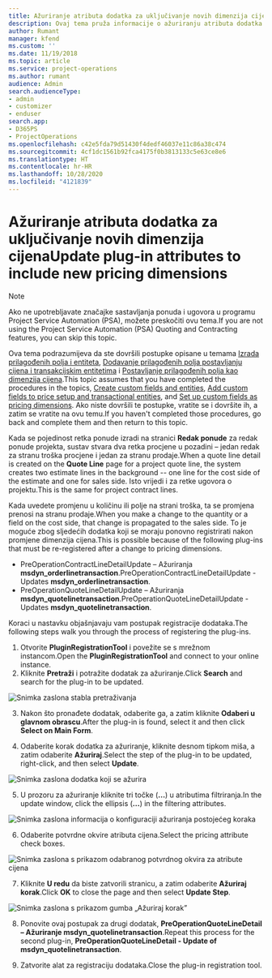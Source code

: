 ```yaml
---
title: Ažuriranje atributa dodatka za uključivanje novih dimenzija cijena
description: Ovaj tema pruža informacije o ažuriranju atributa dodatka za dimenzije cijena.
author: Rumant
manager: kfend
ms.custom: ''
ms.date: 11/19/2018
ms.topic: article
ms.service: project-operations
ms.author: rumant
audience: Admin
search.audienceType:
- admin
- customizer
- enduser
search.app:
- D365PS
- ProjectOperations
ms.openlocfilehash: c42e5fda79d51430f4dedf46037e11c86a38c474
ms.sourcegitcommit: 4cf1dc1561b92fca4175f0b3813133c5e63ce8e6
ms.translationtype: HT
ms.contentlocale: hr-HR
ms.lasthandoff: 10/28/2020
ms.locfileid: "4121839"
---
```

# <a name="update-plug-in-attributes-to-include-new-pricing-dimensions"></a><span data-ttu-id="92043-103">Ažuriranje atributa dodatka za uključivanje novih dimenzija cijena</span><span class="sxs-lookup"><span data-stu-id="92043-103">Update plug-in attributes to include new pricing dimensions</span></span>

> [!NOTE]
> <span data-ttu-id="92043-104">Ako ne upotrebljavate značajke sastavljanja ponuda i ugovora u programu Project Service Automation (PSA), možete preskočiti ovu tema.</span><span class="sxs-lookup"><span data-stu-id="92043-104">If you are not using the Project Service Automation (PSA) Quoting and Contracting features, you can skip this topic.</span></span>

<span data-ttu-id="92043-105">Ova tema podrazumijeva da ste dovršili postupke opisane u temama [Izrada prilagođenih polja i entiteta](create-custom-fields-entities.md), [Dodavanje prilagođenih polja postavljanju cijena i transakcijskim entitetima](field-references.md) i [Postavljanje prilagođenih polja kao dimenzija cijena](set-up-pricing-dimensions.md).</span><span class="sxs-lookup"><span data-stu-id="92043-105">This topic assumes that you have completed the procedures in the topics, [Create custom fields and entities](create-custom-fields-entities.md), [Add custom fields to price setup and transactional entities](field-references.md), and [Set up custom fields as pricing dimensions](set-up-pricing-dimensions.md).</span></span> <span data-ttu-id="92043-106">Ako niste dovršili te postupke, vratite se i dovršite ih, a zatim se vratite na ovu temu.</span><span class="sxs-lookup"><span data-stu-id="92043-106">If you haven't completed those procedures, go back and complete them and then return to this topic.</span></span>

<span data-ttu-id="92043-107">Kada se pojedinost retka ponude izradi na stranici **Redak ponude** za redak ponude projekta, sustav stvara dva retka procjene u pozadini – jedan redak za stranu troška procjene i jedan za stranu prodaje.</span><span class="sxs-lookup"><span data-stu-id="92043-107">When a quote line detail is created on the **Quote Line** page for a project quote line, the system creates two estimate lines in the background -- one line for the cost side of the estimate and one for sales side.</span></span> <span data-ttu-id="92043-108">Isto vrijedi i za retke ugovora o projektu.</span><span class="sxs-lookup"><span data-stu-id="92043-108">This is the same  for project contract lines.</span></span>

<span data-ttu-id="92043-109">Kada uvedete promjenu u količinu ili polje na strani troška, ta se promjena prenosi na stranu prodaje.</span><span class="sxs-lookup"><span data-stu-id="92043-109">When you make a change to the quantity or a field on the cost side, that change is propagated to the sales side.</span></span> <span data-ttu-id="92043-110">To je moguće zbog sljedećih dodatka koji se moraju ponovno registrirati nakon promjene dimenzija cijena.</span><span class="sxs-lookup"><span data-stu-id="92043-110">This is possible because of the following plug-ins that must be re-registered after a change to pricing dimensions.</span></span>

- <span data-ttu-id="92043-111">PreOperationContractLineDetailUpdate – Ažuriranja **msdyn_orderlinetransaction**.</span><span class="sxs-lookup"><span data-stu-id="92043-111">PreOperationContractLineDetailUpdate - Updates **msdyn_orderlinetransaction**.</span></span>
- <span data-ttu-id="92043-112">PreOperationQuoteLineDetailUpdate – Ažuriranja **msdyn_quotelinetransaction**.</span><span class="sxs-lookup"><span data-stu-id="92043-112">PreOperationQuoteLineDetailUpdate - Updates **msdyn_quotelinetransaction**.</span></span>

<span data-ttu-id="92043-113">Koraci u nastavku objašnjavaju vam postupak registracije dodataka.</span><span class="sxs-lookup"><span data-stu-id="92043-113">The following steps walk you through the process of registering the plug-ins.</span></span>

1. <span data-ttu-id="92043-114">Otvorite **PluginRegistrationTool** i povežite se s mrežnom instancom.</span><span class="sxs-lookup"><span data-stu-id="92043-114">Open the **PluginRegistrationTool** and connect to your online instance.</span></span>
2. <span data-ttu-id="92043-115">Kliknite **Pretraži** i potražite dodatak za ažuriranje.</span><span class="sxs-lookup"><span data-stu-id="92043-115">Click **Search** and search for the plug-in to be updated.</span></span>

 ![Snimka zaslona stabla pretraživanja](media/PRT-1.png)

3. <span data-ttu-id="92043-117">Nakon što pronađete dodatak, odaberite ga, a zatim kliknite **Odaberi u glavnom obrascu**.</span><span class="sxs-lookup"><span data-stu-id="92043-117">After the plug-in is found, select it and then click **Select on Main Form**.</span></span>

4. <span data-ttu-id="92043-118">Odaberite korak dodatka za ažuriranje, kliknite desnom tipkom miša, a zatim odaberite **Ažuriraj**.</span><span class="sxs-lookup"><span data-stu-id="92043-118">Select the step of the plug-in to be updated, right-click, and then select **Update**.</span></span>

 ![Snimka zaslona dodatka koji se ažurira](media/PRT-2.png)
 
5. <span data-ttu-id="92043-120">U prozoru za ažuriranje kliknite tri točke (**...**) u atributima filtriranja.</span><span class="sxs-lookup"><span data-stu-id="92043-120">In the update window, click the ellipsis (**...**) in the filtering attributes.</span></span>

 ![Snimka zaslona informacija o konfiguraciji ažuriranja postojećeg koraka](media/PRT-3.png)
 
6. <span data-ttu-id="92043-122">Odaberite potvrdne okvire atributa cijena.</span><span class="sxs-lookup"><span data-stu-id="92043-122">Select the pricing attribute check boxes.</span></span>

 ![Snimka zaslona s prikazom odabranog potvrdnog okvira za atribute cijena](media/PRT-4.png)

7. <span data-ttu-id="92043-124">Kliknite **U redu** da biste zatvorili stranicu, a zatim odaberite **Ažuriraj korak**.</span><span class="sxs-lookup"><span data-stu-id="92043-124">Click **OK** to close the page and then select **Update Step**.</span></span>

 ![Snimka zaslona s prikazom gumba „Ažuriraj korak”](media/PRT-5.png)
 
8. <span data-ttu-id="92043-126">Ponovite ovaj postupak za drugi dodatak, **PreOperationQuoteLineDetail – Ažuriranje msdyn_quotelinetransaction**.</span><span class="sxs-lookup"><span data-stu-id="92043-126">Repeat this process for the second plug-in, **PreOperationQuoteLineDetail - Update of msdyn_quotelinetransaction**.</span></span>

9. <span data-ttu-id="92043-127">Zatvorite alat za registraciju dodataka.</span><span class="sxs-lookup"><span data-stu-id="92043-127">Close the plug-in registration tool.</span></span>

